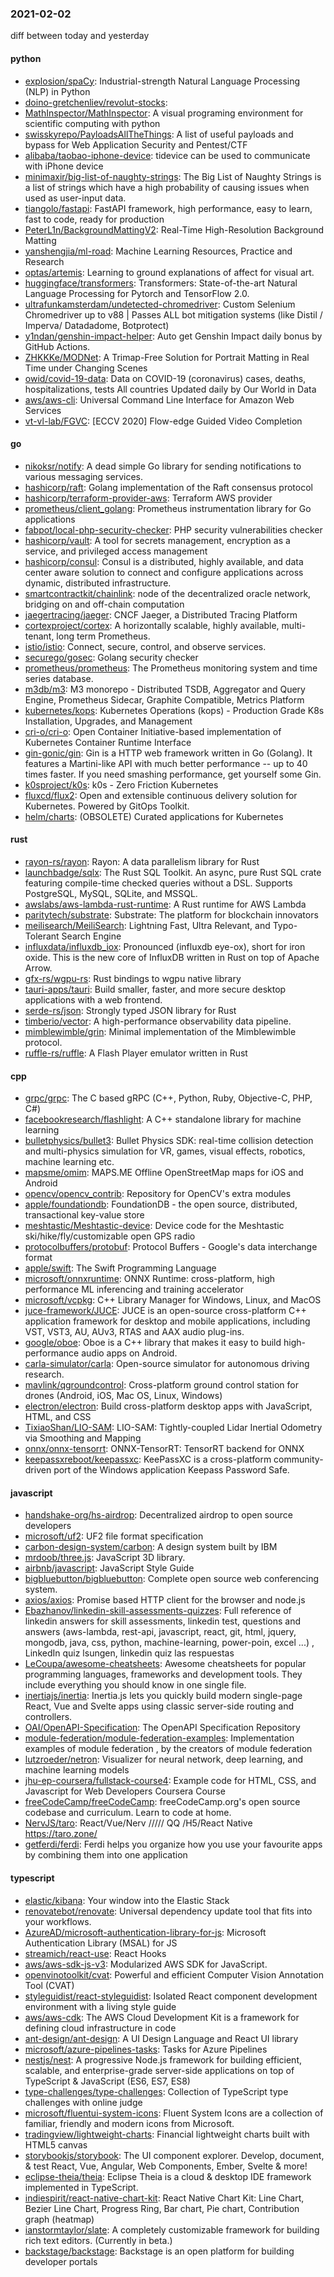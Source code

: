 ### 2021-02-02
diff between today and yesterday

#### python
* [explosion/spaCy](https://github.com/explosion/spaCy):  Industrial-strength Natural Language Processing (NLP) in Python
* [doino-gretchenliev/revolut-stocks](https://github.com/doino-gretchenliev/revolut-stocks): 
* [MathInspector/MathInspector](https://github.com/MathInspector/MathInspector): A visual programing environment for scientific computing with python
* [swisskyrepo/PayloadsAllTheThings](https://github.com/swisskyrepo/PayloadsAllTheThings): A list of useful payloads and bypass for Web Application Security and Pentest/CTF
* [alibaba/taobao-iphone-device](https://github.com/alibaba/taobao-iphone-device): tidevice can be used to communicate with iPhone device
* [minimaxir/big-list-of-naughty-strings](https://github.com/minimaxir/big-list-of-naughty-strings): The Big List of Naughty Strings is a list of strings which have a high probability of causing issues when used as user-input data.
* [tiangolo/fastapi](https://github.com/tiangolo/fastapi): FastAPI framework, high performance, easy to learn, fast to code, ready for production
* [PeterL1n/BackgroundMattingV2](https://github.com/PeterL1n/BackgroundMattingV2): Real-Time High-Resolution Background Matting
* [yanshengjia/ml-road](https://github.com/yanshengjia/ml-road): Machine Learning Resources, Practice and Research
* [optas/artemis](https://github.com/optas/artemis): Learning to ground explanations of affect for visual art.
* [huggingface/transformers](https://github.com/huggingface/transformers): Transformers: State-of-the-art Natural Language Processing for Pytorch and TensorFlow 2.0.
* [ultrafunkamsterdam/undetected-chromedriver](https://github.com/ultrafunkamsterdam/undetected-chromedriver): Custom Selenium Chromedriver up to v88 | Passes ALL bot mitigation systems (like Distil / Imperva/ Datadadome, Botprotect)
* [y1ndan/genshin-impact-helper](https://github.com/y1ndan/genshin-impact-helper): Auto get Genshin Impact daily bonus by GitHub Actions. 
* [ZHKKKe/MODNet](https://github.com/ZHKKKe/MODNet): A Trimap-Free Solution for Portrait Matting in Real Time under Changing Scenes
* [owid/covid-19-data](https://github.com/owid/covid-19-data): Data on COVID-19 (coronavirus) cases, deaths, hospitalizations, tests  All countries  Updated daily by Our World in Data
* [aws/aws-cli](https://github.com/aws/aws-cli): Universal Command Line Interface for Amazon Web Services
* [vt-vl-lab/FGVC](https://github.com/vt-vl-lab/FGVC): [ECCV 2020] Flow-edge Guided Video Completion

#### go
* [nikoksr/notify](https://github.com/nikoksr/notify): A dead simple Go library for sending notifications to various messaging services.
* [hashicorp/raft](https://github.com/hashicorp/raft): Golang implementation of the Raft consensus protocol
* [hashicorp/terraform-provider-aws](https://github.com/hashicorp/terraform-provider-aws): Terraform AWS provider
* [prometheus/client_golang](https://github.com/prometheus/client_golang): Prometheus instrumentation library for Go applications
* [fabpot/local-php-security-checker](https://github.com/fabpot/local-php-security-checker): PHP security vulnerabilities checker
* [hashicorp/vault](https://github.com/hashicorp/vault): A tool for secrets management, encryption as a service, and privileged access management
* [hashicorp/consul](https://github.com/hashicorp/consul): Consul is a distributed, highly available, and data center aware solution to connect and configure applications across dynamic, distributed infrastructure.
* [smartcontractkit/chainlink](https://github.com/smartcontractkit/chainlink): node of the decentralized oracle network, bridging on and off-chain computation
* [jaegertracing/jaeger](https://github.com/jaegertracing/jaeger): CNCF Jaeger, a Distributed Tracing Platform
* [cortexproject/cortex](https://github.com/cortexproject/cortex): A horizontally scalable, highly available, multi-tenant, long term Prometheus.
* [istio/istio](https://github.com/istio/istio): Connect, secure, control, and observe services.
* [securego/gosec](https://github.com/securego/gosec): Golang security checker
* [prometheus/prometheus](https://github.com/prometheus/prometheus): The Prometheus monitoring system and time series database.
* [m3db/m3](https://github.com/m3db/m3): M3 monorepo - Distributed TSDB, Aggregator and Query Engine, Prometheus Sidecar, Graphite Compatible, Metrics Platform
* [kubernetes/kops](https://github.com/kubernetes/kops): Kubernetes Operations (kops) - Production Grade K8s Installation, Upgrades, and Management
* [cri-o/cri-o](https://github.com/cri-o/cri-o): Open Container Initiative-based implementation of Kubernetes Container Runtime Interface
* [gin-gonic/gin](https://github.com/gin-gonic/gin): Gin is a HTTP web framework written in Go (Golang). It features a Martini-like API with much better performance -- up to 40 times faster. If you need smashing performance, get yourself some Gin.
* [k0sproject/k0s](https://github.com/k0sproject/k0s): k0s - Zero Friction Kubernetes
* [fluxcd/flux2](https://github.com/fluxcd/flux2): Open and extensible continuous delivery solution for Kubernetes. Powered by GitOps Toolkit.
* [helm/charts](https://github.com/helm/charts): (OBSOLETE) Curated applications for Kubernetes

#### rust
* [rayon-rs/rayon](https://github.com/rayon-rs/rayon): Rayon: A data parallelism library for Rust
* [launchbadge/sqlx](https://github.com/launchbadge/sqlx):  The Rust SQL Toolkit. An async, pure Rust SQL crate featuring compile-time checked queries without a DSL. Supports PostgreSQL, MySQL, SQLite, and MSSQL.
* [awslabs/aws-lambda-rust-runtime](https://github.com/awslabs/aws-lambda-rust-runtime): A Rust runtime for AWS Lambda
* [paritytech/substrate](https://github.com/paritytech/substrate): Substrate: The platform for blockchain innovators
* [meilisearch/MeiliSearch](https://github.com/meilisearch/MeiliSearch): Lightning Fast, Ultra Relevant, and Typo-Tolerant Search Engine
* [influxdata/influxdb_iox](https://github.com/influxdata/influxdb_iox): Pronounced (influxdb eye-ox), short for iron oxide. This is the new core of InfluxDB written in Rust on top of Apache Arrow.
* [gfx-rs/wgpu-rs](https://github.com/gfx-rs/wgpu-rs): Rust bindings to wgpu native library
* [tauri-apps/tauri](https://github.com/tauri-apps/tauri): Build smaller, faster, and more secure desktop applications with a web frontend.
* [serde-rs/json](https://github.com/serde-rs/json): Strongly typed JSON library for Rust
* [timberio/vector](https://github.com/timberio/vector): A high-performance observability data pipeline.
* [mimblewimble/grin](https://github.com/mimblewimble/grin): Minimal implementation of the Mimblewimble protocol.
* [ruffle-rs/ruffle](https://github.com/ruffle-rs/ruffle): A Flash Player emulator written in Rust

#### cpp
* [grpc/grpc](https://github.com/grpc/grpc): The C based gRPC (C++, Python, Ruby, Objective-C, PHP, C#)
* [facebookresearch/flashlight](https://github.com/facebookresearch/flashlight): A C++ standalone library for machine learning
* [bulletphysics/bullet3](https://github.com/bulletphysics/bullet3): Bullet Physics SDK: real-time collision detection and multi-physics simulation for VR, games, visual effects, robotics, machine learning etc.
* [mapsme/omim](https://github.com/mapsme/omim):  MAPS.ME  Offline OpenStreetMap maps for iOS and Android
* [opencv/opencv_contrib](https://github.com/opencv/opencv_contrib): Repository for OpenCV's extra modules
* [apple/foundationdb](https://github.com/apple/foundationdb): FoundationDB - the open source, distributed, transactional key-value store
* [meshtastic/Meshtastic-device](https://github.com/meshtastic/Meshtastic-device): Device code for the Meshtastic ski/hike/fly/customizable open GPS radio
* [protocolbuffers/protobuf](https://github.com/protocolbuffers/protobuf): Protocol Buffers - Google's data interchange format
* [apple/swift](https://github.com/apple/swift): The Swift Programming Language
* [microsoft/onnxruntime](https://github.com/microsoft/onnxruntime): ONNX Runtime: cross-platform, high performance ML inferencing and training accelerator
* [microsoft/vcpkg](https://github.com/microsoft/vcpkg): C++ Library Manager for Windows, Linux, and MacOS
* [juce-framework/JUCE](https://github.com/juce-framework/JUCE): JUCE is an open-source cross-platform C++ application framework for desktop and mobile applications, including VST, VST3, AU, AUv3, RTAS and AAX audio plug-ins.
* [google/oboe](https://github.com/google/oboe): Oboe is a C++ library that makes it easy to build high-performance audio apps on Android.
* [carla-simulator/carla](https://github.com/carla-simulator/carla): Open-source simulator for autonomous driving research.
* [mavlink/qgroundcontrol](https://github.com/mavlink/qgroundcontrol): Cross-platform ground control station for drones (Android, iOS, Mac OS, Linux, Windows)
* [electron/electron](https://github.com/electron/electron): Build cross-platform desktop apps with JavaScript, HTML, and CSS
* [TixiaoShan/LIO-SAM](https://github.com/TixiaoShan/LIO-SAM): LIO-SAM: Tightly-coupled Lidar Inertial Odometry via Smoothing and Mapping
* [onnx/onnx-tensorrt](https://github.com/onnx/onnx-tensorrt): ONNX-TensorRT: TensorRT backend for ONNX
* [keepassxreboot/keepassxc](https://github.com/keepassxreboot/keepassxc): KeePassXC is a cross-platform community-driven port of the Windows application Keepass Password Safe.

#### javascript
* [handshake-org/hs-airdrop](https://github.com/handshake-org/hs-airdrop): Decentralized airdrop to open source developers
* [microsoft/uf2](https://github.com/microsoft/uf2): UF2 file format specification
* [carbon-design-system/carbon](https://github.com/carbon-design-system/carbon): A design system built by IBM
* [mrdoob/three.js](https://github.com/mrdoob/three.js): JavaScript 3D library.
* [airbnb/javascript](https://github.com/airbnb/javascript): JavaScript Style Guide
* [bigbluebutton/bigbluebutton](https://github.com/bigbluebutton/bigbluebutton): Complete open source web conferencing system.
* [axios/axios](https://github.com/axios/axios): Promise based HTTP client for the browser and node.js
* [Ebazhanov/linkedin-skill-assessments-quizzes](https://github.com/Ebazhanov/linkedin-skill-assessments-quizzes): Full reference of linkedin answers for skill assessments, linkedin test, questions and answers (aws-lambda, rest-api, javascript, react, git, html, jquery, mongodb, java, css, python, machine-learning, power-poin, excel ...)   , LinkedIn quiz lsungen, linkedin quiz las respuestas
* [LeCoupa/awesome-cheatsheets](https://github.com/LeCoupa/awesome-cheatsheets):  Awesome cheatsheets for popular programming languages, frameworks and development tools. They include everything you should know in one single file.
* [inertiajs/inertia](https://github.com/inertiajs/inertia): Inertia.js lets you quickly build modern single-page React, Vue and Svelte apps using classic server-side routing and controllers.
* [OAI/OpenAPI-Specification](https://github.com/OAI/OpenAPI-Specification): The OpenAPI Specification Repository
* [module-federation/module-federation-examples](https://github.com/module-federation/module-federation-examples): Implementation examples of module federation , by the creators of module federation
* [lutzroeder/netron](https://github.com/lutzroeder/netron): Visualizer for neural network, deep learning, and machine learning models
* [jhu-ep-coursera/fullstack-course4](https://github.com/jhu-ep-coursera/fullstack-course4): Example code for HTML, CSS, and Javascript for Web Developers Coursera Course
* [freeCodeCamp/freeCodeCamp](https://github.com/freeCodeCamp/freeCodeCamp): freeCodeCamp.org's open source codebase and curriculum. Learn to code at home.
* [NervJS/taro](https://github.com/NervJS/taro):  React/Vue/Nerv ///// QQ /H5/React Native  https://taro.zone/
* [getferdi/ferdi](https://github.com/getferdi/ferdi):  Ferdi helps you organize how you use your favourite apps by combining them into one application

#### typescript
* [elastic/kibana](https://github.com/elastic/kibana): Your window into the Elastic Stack
* [renovatebot/renovate](https://github.com/renovatebot/renovate): Universal dependency update tool that fits into your workflows.
* [AzureAD/microsoft-authentication-library-for-js](https://github.com/AzureAD/microsoft-authentication-library-for-js): Microsoft Authentication Library (MSAL) for JS
* [streamich/react-use](https://github.com/streamich/react-use): React Hooks  
* [aws/aws-sdk-js-v3](https://github.com/aws/aws-sdk-js-v3): Modularized AWS SDK for JavaScript.
* [openvinotoolkit/cvat](https://github.com/openvinotoolkit/cvat): Powerful and efficient Computer Vision Annotation Tool (CVAT)
* [styleguidist/react-styleguidist](https://github.com/styleguidist/react-styleguidist): Isolated React component development environment with a living style guide
* [aws/aws-cdk](https://github.com/aws/aws-cdk): The AWS Cloud Development Kit is a framework for defining cloud infrastructure in code
* [ant-design/ant-design](https://github.com/ant-design/ant-design):  A UI Design Language and React UI library
* [microsoft/azure-pipelines-tasks](https://github.com/microsoft/azure-pipelines-tasks): Tasks for Azure Pipelines
* [nestjs/nest](https://github.com/nestjs/nest): A progressive Node.js framework for building efficient, scalable, and enterprise-grade server-side applications on top of TypeScript & JavaScript (ES6, ES7, ES8) 
* [type-challenges/type-challenges](https://github.com/type-challenges/type-challenges): Collection of TypeScript type challenges with online judge
* [microsoft/fluentui-system-icons](https://github.com/microsoft/fluentui-system-icons): Fluent System Icons are a collection of familiar, friendly and modern icons from Microsoft.
* [tradingview/lightweight-charts](https://github.com/tradingview/lightweight-charts): Financial lightweight charts built with HTML5 canvas
* [storybookjs/storybook](https://github.com/storybookjs/storybook):  The UI component explorer. Develop, document, & test React, Vue, Angular, Web Components, Ember, Svelte & more!
* [eclipse-theia/theia](https://github.com/eclipse-theia/theia): Eclipse Theia is a cloud & desktop IDE framework implemented in TypeScript.
* [indiespirit/react-native-chart-kit](https://github.com/indiespirit/react-native-chart-kit): React Native Chart Kit: Line Chart, Bezier Line Chart, Progress Ring, Bar chart, Pie chart, Contribution graph (heatmap)
* [ianstormtaylor/slate](https://github.com/ianstormtaylor/slate): A completely customizable framework for building rich text editors. (Currently in beta.)
* [backstage/backstage](https://github.com/backstage/backstage): Backstage is an open platform for building developer portals
